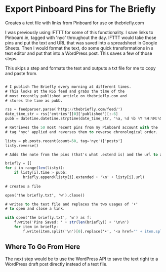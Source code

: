 # Export Pinboard Pins for The Briefly
Creates a text file with links from Pinboard for use on thebriefly.com

I was previously using IFTTT for some of this functionality. I save links to Pinboard.in, tagged with 'nyc' throughout the day. IFTTT would take those pins and put the text and URL that was saved into a spreadsheet in Google Sheets. Then I would format the text, do some quick transformations in a text editor and put that into a WordPress post. This saves a few of those steps.

This skips a step and formats the text and outputs a txt file for me to copy and paste from.

```pb = pinboard.Pinboard('USERNAME:API_KEY')

# I publish The Briefly every morning at different times.
# This looks at the RSS feed and grabs the time of the
# most recently published article on thebriefly.com and
# stores the time as pubb.

rss = feedparser.parse('http://thebriefly.com/feed/')
date_time_str = rss['entries'][0]['published'][:-6]
pubb = datetime.datetime.strptime(date_time_str, '%a, %d %b %Y %H:%M:%S')

# Retrieves the 50 most recent pins from my Pinboard account with the
# tag 'nyc' applied and reverses them to reverse chronological order.

listy = pb.posts.recent(count=50, tag='nyc')['posts']
listy.reverse()

# Adds the note from the pins (that's what .extend is) and the url to a list 

briefly = []
for i in range(len(listy)):
    if listy[i].time > pubb:
        briefly.append(listy[i].extended + '\n' + listy[i].url)
        
# creates a file

open('the briefly.txt', 'w').close()

# writes to the text file and replaces the two usages of '•'
# to open and close a link.

with open('the briefly.txt', 'w') as f:
    f.write('Pins Saved: ' + str(len(briefly)) + '\n\n')
    for item in briefly:
        f.write(item.split('\n')[0].replace('•', '<a href="' + item.split('\n')[1] + '">', 1).replace('•', '</a>', 1) + '\n\n')
```

## Where To Go From Here
The next step would be to use the WordPress API to save the text right to a WordPress draft post directly instead of a text file.
